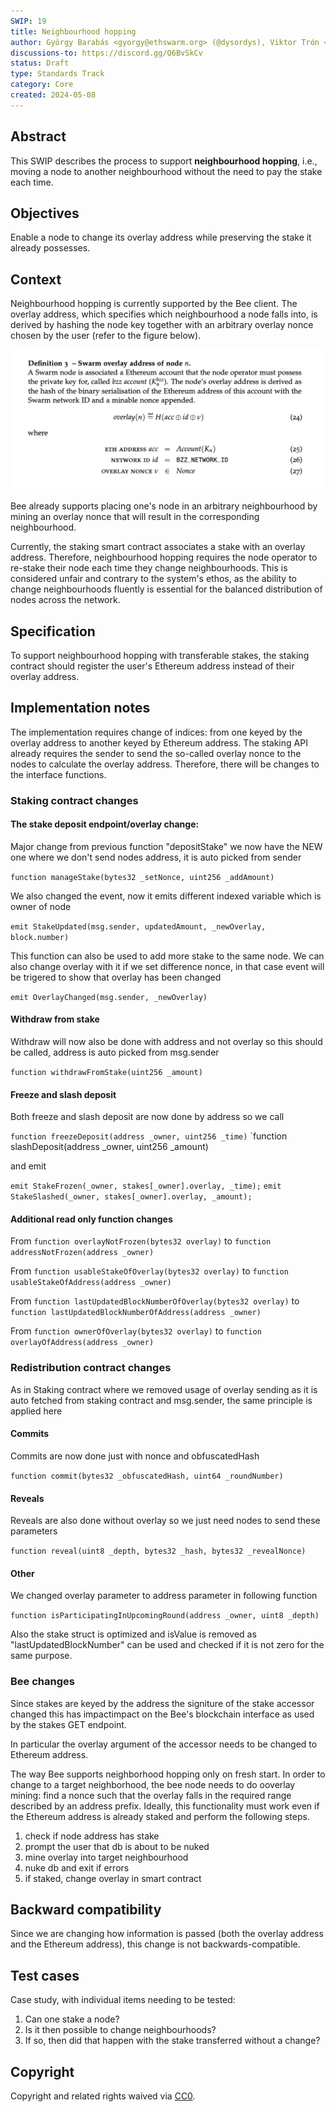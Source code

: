 ```yaml
---
SWIP: 19
title: Neighbourhood hopping
author: György Barabás <gyorgy@ethswarm.org> (@dysordys), Viktor Trón <viktor@ethswarm.org> (@zelig), Mark Bliss <marko@ethswarm.org>
discussions-to: https://discord.gg/Q6BvSkCv
status: Draft
type: Standards Track
category: Core
created: 2024-05-08
---
```


## Abstract

This SWIP describes the process to support **neighbourhood hopping**, i.e., moving a node to another neighbourhood without the need to pay the stake each time.

## Objectives

Enable a node to change its overlay address while preserving the stake it already possesses.

## Context

Neighbourhood hopping is currently supported by the Bee client. The overlay address, which specifies which neighbourhood a node falls into, is derived by hashing the node key together with an arbitrary overlay nonce chosen by the user (refer to the figure below).

![](assets/swip-19/overlay-definition.png)

Bee already supports placing one's node in an arbitrary neighbourhood by mining an overlay nonce that will result in the corresponding neighbourhood.

Currently, the staking smart contract associates a stake with an overlay address. Therefore, neighbourhood hopping requires the node operator to re-stake their node each time they change neighbourhoods. This is considered unfair and contrary to the system's ethos, as the ability to change neighbourhoods fluently is essential for the balanced distribution of nodes across the network.

## Specification

To support neighbourhood hopping with transferable stakes, the staking contract should register the user's Ethereum address instead of their overlay address.

## Implementation notes

The implementation requires change of indices: from one keyed by the overlay address to another keyed by Ethereum address. The staking API already requires the sender to send the so-called overlay nonce to the nodes to calculate the overlay address. Therefore, there will be changes to the interface functions.

### Staking contract changes

#### The stake deposit endpoint/overlay change:

Major change from previous function "depositStake" we now have the NEW one where we don't send nodes address, it is auto picked from sender

`function manageStake(bytes32 _setNonce, uint256 _addAmount)`

We also changed the event, now it emits different indexed variable which is owner of node

`emit StakeUpdated(msg.sender, updatedAmount, _newOverlay, block.number)`

This function can also be used to add more stake to the same node. We can also change overlay with it if we set difference nonce, in that case
event will be trigered to show that overlay has been changed

`emit OverlayChanged(msg.sender, _newOverlay)`

#### Withdraw from stake

Withdraw will now also be done with address and not overlay so this should be called, address is auto picked from msg.sender

`function withdrawFromStake(uint256 _amount)`

#### Freeze and slash deposit

Both freeze and slash deposit are now done by address so we call

`function freezeDeposit(address _owner, uint256 _time)`
`function slashDeposit(address _owner, uint256 _amount)

and emit

`emit StakeFrozen(_owner, stakes[_owner].overlay, _time);`
`emit StakeSlashed(_owner, stakes[_owner].overlay, _amount);`

#### Additional read only function changes

From `function overlayNotFrozen(bytes32 overlay)` to `function addressNotFrozen(address _owner)`

From `function usableStakeOfOverlay(bytes32 overlay)` to `function usableStakeOfAddress(address _owner)`

From `function lastUpdatedBlockNumberOfOverlay(bytes32 overlay)` to `function lastUpdatedBlockNumberOfAddress(address _owner)`

From `function ownerOfOverlay(bytes32 overlay)` to `function overlayOfAddress(address _owner)`

### Redistribution contract changes

As in Staking contract where we removed usage of overlay sending as it is auto fetched from staking contract and msg.sender, the same principle is applied here

#### Commits

Commits are now done just with nonce and obfuscatedHash

`function commit(bytes32 _obfuscatedHash, uint64 _roundNumber)`

#### Reveals

Reveals are also done without overlay so we just need nodes to send these parameters

`function reveal(uint8 _depth, bytes32 _hash, bytes32 _revealNonce)`

#### Other

We changed overlay parameter to address parameter in following function

`function isParticipatingInUpcomingRound(address _owner, uint8 _depth)`

Also the stake struct is optimized and isValue is removed as "lastUpdatedBlockNumber" can be used and checked if it is not zero for the same purpose.


### Bee changes

Since stakes are keyed by the address the signiture of the stake accessor changed this has impactimpact on the Bee's blockchain interface as used by the stakes GET endpoint.

In particular the overlay argument of the accessor needs to be changed to Ethereum address.

The way Bee supports neighborhood hopping only on fresh start. 
In order to change to a target neighborhood, the bee node needs to do ooverlay mining: find a nonce such that the overlay falls in the required range described by an address prefix.
Ideally, this functionality must work even if the Ethereum address is already staked and perform the following steps.

1. check if node address has stake
2. prompt the user that db is about to be nuked
3. mine overlay into target neighbourhood
4. nuke db and exit if errors
5. if staked, change overlay in smart contract


## Backward compatibility

Since we are changing how information is passed (both the overlay address and the Ethereum address), this change is not backwards-compatible.

## Test cases

Case study, with individual items needing to be tested:

1. Can one stake a node?
2. Is it then possible to change neighbourhoods?
3. If so, then did that happen with the stake transferred without a change?

## Copyright

Copyright and related rights waived via [CC0](https://creativecommons.org/publicdomain/zero/1.0/).
